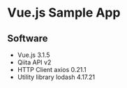 # Vue.js Sample App

## Software

- Vue.js 3.1.5
- Qiita API v2
- HTTP Client axios 0.21.1
- Utility library lodash 4.17.21
